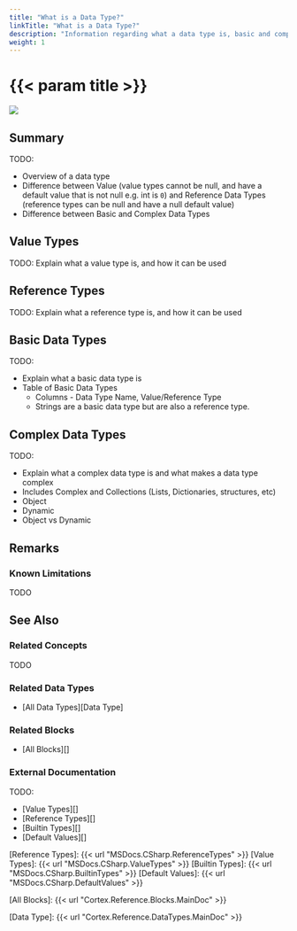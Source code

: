 ```yaml
---
title: "What is a Data Type?"
linkTitle: "What is a Data Type?"
description: "Information regarding what a data type is, basic and complex data types and their differences."
weight: 1
---
```


# {{< param title >}}

<img src="/images/work-in-progress.jpg">

## Summary

TODO:

- Overview of a data type
- Difference between Value (value types cannot be null, and have a default value that is not null e.g. int is `0`) and Reference Data Types (reference types can be null and have a null default value)
- Difference between Basic and Complex Data Types

## Value Types

TODO: Explain what a value type is, and how it can be used

## Reference Types

TODO: Explain what a reference type is, and how it can be used

## Basic Data Types

TODO:

- Explain what a basic data type is
- Table of Basic Data Types
  - Columns - Data Type Name, Value/Reference Type
  - Strings are a basic data type but are also a reference type.

## Complex Data Types

TODO:

- Explain what a complex data type is and what makes a data type complex
- Includes Complex and Collections (Lists, Dictionaries, structures, etc)
- Object
- Dynamic
- Object vs Dynamic

## Remarks

### Known Limitations

TODO

## See Also

### Related Concepts

TODO

### Related Data Types

- [All Data Types][Data Type]

### Related Blocks

- [All Blocks][]

### External Documentation

TODO:

- [Value Types][]
- [Reference Types][]
- [Builtin Types][]
- [Default Values][]

[Reference Types]: {{< url "MSDocs.CSharp.ReferenceTypes" >}}
[Value Types]: {{< url "MSDocs.CSharp.ValueTypes" >}}
[Builtin Types]: {{< url "MSDocs.CSharp.BuiltinTypes" >}}
[Default Values]: {{< url "MSDocs.CSharp.DefaultValues" >}}

[All Blocks]: {{< url "Cortex.Reference.Blocks.MainDoc" >}}

[Data Type]: {{< url "Cortex.Reference.DataTypes.MainDoc" >}}

